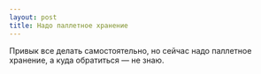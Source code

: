 ```yaml
---
layout: post 
title: Надо паллетное хранение 
--- 
```

Привык все делать самостоятельно, но сейчас надо паллетное хранение, а куда обратиться — не знаю.